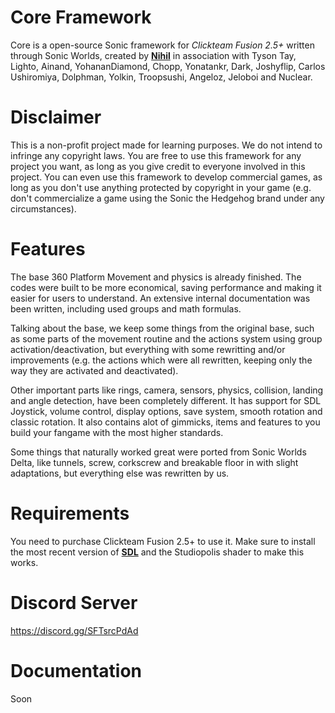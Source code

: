 # Core Framework

Core is a open-source Sonic framework for _Clickteam Fusion 2.5+_ written through Sonic Worlds, created by [**Nihil**](https://github.com/nihil92/) in association with Tyson Tay, Lighto, Ainand, YohananDiamond, Chopp, Yonatankr, Dark, Joshyflip, Carlos Ushiromiya, Dolphman, Yolkin, Troopsushi, Angeloz, Jeloboi and Nuclear.

# Disclaimer

This is a non-profit project made for learning purposes. We do not intend to infringe any copyright laws. You are free to use this framework for any project you want, as long as you give credit to everyone involved in this project. You can even use this framework to develop commercial games, as long as you don't use anything protected by copyright in your game (e.g. don't commercialize a game using the Sonic the Hedgehog brand under any circumstances).

# Features

The base 360 Platform Movement and physics is already finished. The codes were built to be more economical, saving performance and making it easier for users to understand. An extensive internal documentation was been written, including used groups and math formulas.

Talking about the base, we keep some things from the original base, such as some parts of the movement routine and the actions system using group activation/deactivation, but everything with some rewritting and/or improvements (e.g. the actions which were all rewritten, keeping only the way they are activated and deactivated).

Other important parts like rings, camera, sensors, physics, collision, landing and angle detection, have been completely different. It has support for SDL Joystick, volume control, display options, save system, smooth rotation and classic rotation. It also contains alot of gimmicks, items and features to you build your fangame with the most higher standards.

Some things that naturally worked great were ported from Sonic Worlds Delta, like tunnels, screw, corkscrew and breakable floor in with slight adaptations, but everything else was rewritten by us.

# Requirements

You need to purchase Clickteam Fusion 2.5+ to use it. Make sure to install the most recent version of [**SDL**](https://github.com/SortaCore/SDLJoystick/releases) and the Studiopolis shader to make this works.

# Discord Server

https://discord.gg/SFTsrcPdAd

# Documentation

Soon
